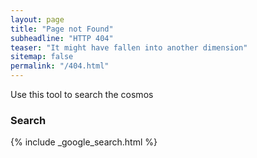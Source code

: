 ```yaml
---
layout: page
title: "Page not Found"
subheadline: "HTTP 404"
teaser: "It might have fallen into another dimension"
sitemap: false
permalink: "/404.html"
---
```


Use this tool to search the cosmos

### Search

{% include _google_search.html %}
